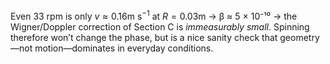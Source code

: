 Even 33 rpm is only $v ≈ 0.16 \text{m s}^{-1}$ at $R=0.03 \text{m}$ → β ≈ 5 × 10⁻¹⁰ → the Wigner/Doppler correction of Section C is *immeasurably small*.  Spinning therefore won’t change the phase, but is a nice sanity check that geometry—not motion—dominates in everyday conditions.